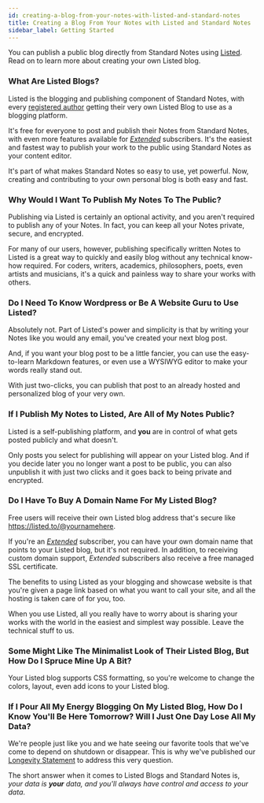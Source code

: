 ```yaml
---
id: creating-a-blog-from-your-notes-with-listed-and-standard-notes
title: Creating a Blog From Your Notes with Listed and Standard Notes
sidebar_label: Getting Started
---
```

You can publish a public blog directly from Standard Notes using [Listed](https://listed.to). Read on to learn more about creating
your own Listed blog.

### What Are Listed Blogs?
Listed is the blogging and publishing component of Standard Notes, with every [registered author](https://listed.to/) getting their very own Listed Blog to use as a blogging platform.

It's free for everyone to post and publish their Notes from Standard Notes, with even more features available for [_Extended_](https://standardnotes.org/extensions) subscribers. It's the easiest and fastest way to publish your work to the public using Standard Notes as your content editor.

It's part of what makes Standard Notes so easy to use, yet powerful. Now, creating and contributing to your own personal blog is both easy and fast.

### Why Would I Want To Publish My Notes To The Public?
Publishing via Listed is certainly an optional activity, and you aren't required to publish any of your Notes. In fact, you can keep all your Notes private, secure, and encrypted.

For many of our users, however, publishing specifically written Notes to Listed is a great way to quickly and easily blog without any technical know-how required. For coders, writers, academics, philosophers, poets, even artists and musicians, it's a quick and painless way to share your works with others.

### Do I Need To Know Wordpress or Be A Website Guru to Use Listed?
Absolutely not. Part of Listed's power and simplicity is that by writing your Notes like you would any email, you've created your next blog post.

And, if you want your blog post to be a little fancier, you can use the easy-to-learn Markdown features, or even use a WYSIWYG editor to make your words really stand out.

With just two-clicks, you can publish that post to an already hosted and personalized blog of your very own.

### If I Publish My Notes to Listed, Are All of My Notes Public?
Listed is a self-publishing platform, and **you** are in control of what gets posted publicly and what doesn't.

Only posts you select for publishing will appear on your Listed blog. And if you decide later you no longer want a post to be public, you can also unpublish it with just two clicks and it goes back to being private and encrypted.

### Do I Have To Buy A Domain Name For My Listed Blog?
Free users will receive their own Listed blog address that's secure like https://listed.to/@yournamehere.

If you're an [_Extended_](https://standardnotes.org/extensions) subscriber, you can have your own domain name that points to your Listed blog, but it's not required. In addition, to receiving custom domain support, _Extended_ subscribers also receive a free managed SSL certificate.

The benefits to using Listed as your blogging and showcase website is that you're given a page link based on what you want to call your site, and all the hosting is taken care of for you, too.

When you use Listed, all you really have to worry about is sharing your works with the world in the easiest and simplest way possible. Leave the technical stuff to us.

### Some Might Like The Minimalist Look of Their Listed Blog, But How Do I Spruce Mine Up A Bit?
Your Listed blog supports CSS formatting, so you're welcome to change the colors, layout, even add icons to your Listed blog.

### If I Pour All My Energy Blogging On My Listed Blog, How Do I Know You'll Be Here Tomorrow? Will I Just One Day Lose All My Data?
We're people just like you and we hate seeing our favorite tools that we've come to depend on shutdown or disappear. This is why we've published our [Longevity Statement](https://standardnotes.org/longevity) to address this very question.

The short answer when it comes to Listed Blogs and Standard Notes is, _your data is **your** data, and you'll always have control and access to your data_.
